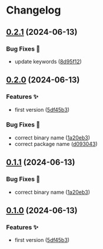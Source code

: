 # Changelog

## [0.2.1](https://github.com/hugomods/lorem-ipsum-generator/compare/lorem-ipsum-generator-v0.2.0...lorem-ipsum-generator-v0.2.1) (2024-06-13)


### Bug Fixes 🐞

* update keywords ([8d95f12](https://github.com/hugomods/lorem-ipsum-generator/commit/8d95f12fd680752afd8d9527b7f052616f56621f))

## [0.2.0](https://github.com/hugomods/lorem-ipsum-generator/compare/lorem-ipsum-generator-v0.1.1...lorem-ipsum-generator-v0.2.0) (2024-06-13)


### Features ✨

* first version ([5df45b3](https://github.com/hugomods/lorem-ipsum-generator/commit/5df45b33f17ff7095c878e7c5b7590a6ed3ba4c9))


### Bug Fixes 🐞

* correct binary name ([1a20eb3](https://github.com/hugomods/lorem-ipsum-generator/commit/1a20eb38b886842c3ed0eb4bf03fcdec12068888))
* correct package name ([d093043](https://github.com/hugomods/lorem-ipsum-generator/commit/d0930433f712fdd1cac38c12b7400a806bd46dfc))

## [0.1.1](https://github.com/hugomods/lorem-ipsum-generator/compare/lorem-ipsum-generator-v0.1.0...lorem-ipsum-generator-v0.1.1) (2024-06-13)


### Bug Fixes 🐞

* correct binary name ([1a20eb3](https://github.com/hugomods/lorem-ipsum-generator/commit/1a20eb38b886842c3ed0eb4bf03fcdec12068888))

## [0.1.0](https://github.com/hugomods/lorem-ipsum-generator/compare/lorem-ipsum-generator-v0.0.1...lorem-ipsum-generator-v0.1.0) (2024-06-13)


### Features ✨

* first version ([5df45b3](https://github.com/hugomods/lorem-ipsum-generator/commit/5df45b33f17ff7095c878e7c5b7590a6ed3ba4c9))
